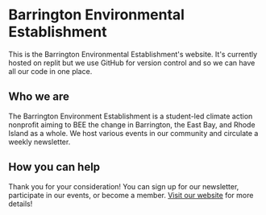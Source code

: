 # Barrington Environmental Establishment
This is the Barrington Environmental Establishment's website. It's currently hosted on replit but we use GitHub for version control and so we can have all our code in one place.

## Who we are
The Barrington Environment Establishment is a student-led climate action nonprofit aiming to BEE the change in Barrington, the East Bay, and Rhode Island as a whole. We host various events in our community and circulate a weekly newsletter.

## How you can help
Thank you for your consideration! You can sign up for our newsletter, participate in our events, or become a member. [Visit our website](https://bee.establishment.repl.co/) for more details!
